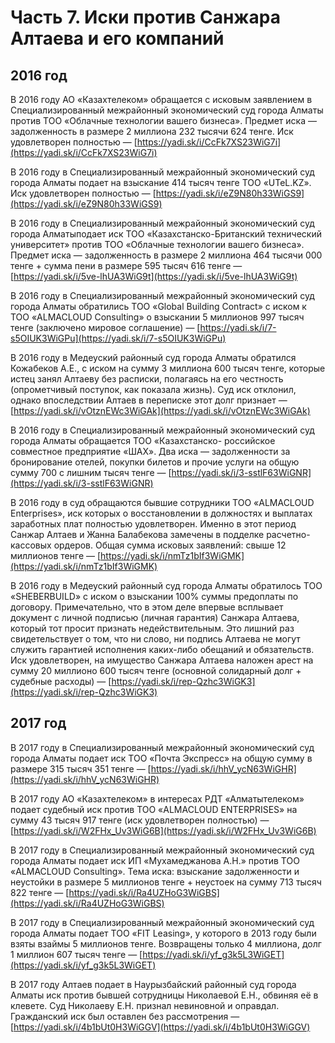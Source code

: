 # Часть 7. Иски против Санжара Алтаева и его компаний

## 2016 год

В 2016 году АО «Казахтелеком» обращается с исковым заявлением в Специализированный межрайонный экономический суд города Алматы против ТОО «Облачные технологии вашего бизнеса». Предмет иска — задолженность в размере 2 миллиона 232 тысячи 624 тенге. Иск удовлетворен полностью — [https://yadi.sk/i/CcFk7XS23WiG7i](https://yadi.sk/i/CcFk7XS23WiG7i)

В 2016 году в Специализированный межрайонный экономический суд города Алматы подает на взыскание 414 тысяч тенге ТОО «UTeL.KZ». Иск удовлетворен полностью — [https://yadi.sk/i/eZ9N80h33WiGS9](https://yadi.sk/i/eZ9N80h33WiGS9)

В 2016 году в Специализированный межрайонный экономический суд города Алматыподает иск ТОО «Казахстанско-Британский технический университет» против ТОО «Облачные технологии вашего бизнеса». Предмет иска — задолженность в размере 2 миллиона 464 тысячи 000 тенге + сумма пени в размере 595 тысяч 616 тенге  — [https://yadi.sk/i/5ve-lhUA3WiG9t](https://yadi.sk/i/5ve-lhUA3WiG9t)

В 2016 году в Специализированный межрайонный экономический суд города Алматы обратились ТОО «Global Building Contract» c иском к ТОО «ALMACLOUD Consulting» о взыскании 5 миллионов 997 тысяч тенге \(заключено мировое соглашение\) — [https://yadi.sk/i/7-s5OIUK3WiGPu](https://yadi.sk/i/7-s5OIUK3WiGPu)

В 2016 году в Медеуский районный суд города Алматы обратился Кожабеков А.Е., с иском на сумму 3 миллиона 600 тысяч тенге, которые истец занял Алтаеву без расписки, полагаясь на его честность \(опрометчивый поступок, как показала жизнь\). Суд иск отклонил, однако впоследствии Алтаев в переписке этот долг признает — [https://yadi.sk/i/vOtznEWc3WiGAk](https://yadi.sk/i/vOtznEWc3WiGAk)

В 2016 году в Специализированный межрайонный экономический суд города Алматы обращается ТОО «Казахстанско- российское совместное предприятие «ШАХ». Два иска — задолженности за бронирование отелей, покупки билетов и прочие услуги на общую сумму 700 с лишним тысяч тенге — [https://yadi.sk/i/3-sstlF63WiGNR](https://yadi.sk/i/3-sstlF63WiGNR)

В 2016 году в суд обращаются бывшие сотрудники ТОО «ALMACLOUD Enterprises», иск которых о восстановлении в должностях и выплатах заработных плат полностью удовлетворен. Именно в этот период Санжар Алтаев и Жанна Балабекова замечены в подделке расчетно-кассовых ордеров. Общая сумма исковых заявлений: свыше 12 миллионов тенге — [https://yadi.sk/i/nmTz1bIf3WiGMK](https://yadi.sk/i/nmTz1bIf3WiGMK)

В 2016 году в Медеуский районный суд города Алматы обратилось ТОО «SHEBERBUILD» с иском о взыскании 100% суммы предоплаты по договору. Примечательно, что в этом деле впервые всплывает документ с личной подписью \(личная гарантия\) Санжара Алтаева, который тот просит признать недействительным. Это лишний раз свидетельствует о том, что ни слово, ни подпись Алтаева не могут служить гарантией исполнения каких-либо обещаний и обязательств. Иск удовлетворен, на имущество Санжара Алтаева наложен арест на сумму 20 миллионо 600 тысяч тенге \(основной солидарный долг + судебные расходы\) —  [https://yadi.sk/i/rep-Qzhc3WiGK3](https://yadi.sk/i/rep-Qzhc3WiGK3)

## 2017 год

В 2017 году в Специализированный межрайонный экономический суд города Алматы подает иск ТОО «Почта Экспресс» на общую сумму в размере 315 тысяч 351 тенге — [https://yadi.sk/i/hhV_ycN63WiGHR](https://yadi.sk/i/hhV_ycN63WiGHR)

В 2017 году АО «Казахтелеком» в интересах РДТ «Алматытелеком» подает судебный иск против ТОО «ALMACLOUD ENTERPRISES» на сумму 43 тысяч 917 тенге \(иск удовлетворен полностью\) — [https://yadi.sk/i/W2FHx_Uv3WiG6B](https://yadi.sk/i/W2FHx_Uv3WiG6B)

В 2017 году в Специализированный межрайонный экономический суд города Алматы подает иск ИП «Мухамеджанова А.Н.» против ТОО «ALMACLOUD Consulting». Тема иска: взыскание задолженности и неустойки в размере 5 миллионов тенге + неустоек на сумму 713 тысяч 822 тенге — [https://yadi.sk/i/Ra4UZHoG3WiGBS](https://yadi.sk/i/Ra4UZHoG3WiGBS)

В 2017 году в Специализированный межрайонный экономический суд города Алматы подает ТОО «FIT Leasing», у которого в 2013 году были взяты взаймы 5 миллионов тенге. Возвращены только 4 миллиона, долг 1 миллион 607 тысяч тенге — [https://yadi.sk/i/yf_g3k5L3WiGET](https://yadi.sk/i/yf_g3k5L3WiGET)

В 2017 году Алтаев подает в Наурызбайский районный суд города Алматы иск против бывшей сотрудницы Николаевой Е.Н., обвиняя её в клевете. Суд Николаеву Е.Н. признал невиновной и оправдал. Гражданский иск был оставлен без рассмотрения — [https://yadi.sk/i/4b1bUt0H3WiGGV](https://yadi.sk/i/4b1bUt0H3WiGGV)

